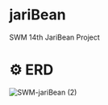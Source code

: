 # jariBean
SWM 14th JariBean Project

# ⚙️ ERD
![SWM-jariBean (2)](https://github.com/SWM-99-degree/jariBean/assets/85926257/5dd25374-7443-4c90-8997-a04bf7fa27c5)

